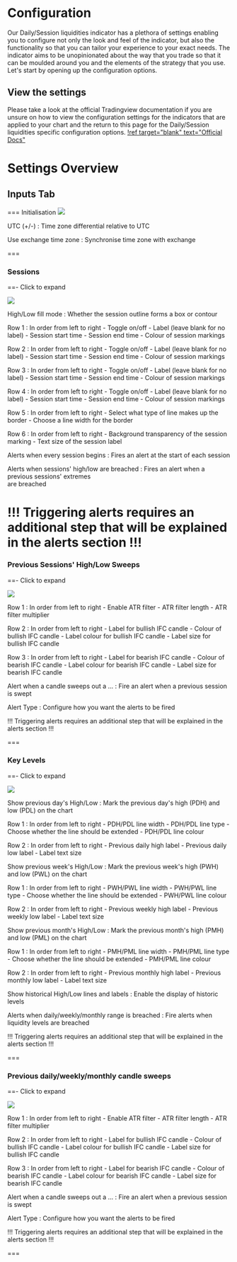 # Configuration

Our Daily/Session liquidities indicator has a plethora of settings enabling you to configure not only the look and feel of the indicator, but also the functionality so that you can tailor your experience to your exact needs. The indicator aims to be unopinionated about the way that you trade so that it can be moulded around you and the elements of the strategy that you use. Let's start by opening up the configuration options.
## View the settings
Please take a look at the official Tradingview documentation if you are unsure on how to view the configuration settings for the indicators that are applied to your chart and the return to this page for the Daily/Session liquidities specific configuration options.
[!ref target="blank" text="Official Docs"](https://shorturl.at/isyY6)
# Settings Overview
## Inputs Tab

=== Initialisation
![](/assets/img/alba-docs-daily-inputs-1-timezone.png)

UTC (+/-)
:   Time zone differential relative to UTC

Use exchange time zone <!-- TODO Quan label -->
:   Synchronise time zone with exchange


===

### Sessions

==- Click to expand 

![](/assets/img/alba-docs-daily-inputs-2-sessions-mh.png)

High/Low fill mode <!-- TODO Quan label -->
:   Whether the session outline forms a box or contour

Row 1
:   In order from left to right
    - Toggle on/off
    - Label (leave blank for no label)
    - Session start time
    - Session end time
    - Colour of session markings

Row 2
:   In order from left to right
    - Toggle on/off
    - Label (leave blank for no label)
    - Session start time
    - Session end time
    - Colour of session markings

Row 3
:   In order from left to right
    - Toggle on/off
    - Label (leave blank for no label)
    - Session start time
    - Session end time
    - Colour of session markings

Row 4
:   In order from left to right
    - Toggle on/off
    - Label (leave blank for no label)
    - Session start time
    - Session end time
    - Colour of session markings

Row 5
:   In order from left to right
    - Select what type of line makes up the border <!-- TODO Quan label -->
    - Choose a line width for the border

Row 6
:   In order from left to right
    - Background transparency of the session marking
    - Text size of the session label

Alerts when every session begins <!-- TODO Quan label -->
:   Fires an alert at the start of each session

Alerts when sessions' high/low are breached <!-- TODO Quan label -->
:   Fires an alert when a previous sessions' extremes <br /> are breached

!!!
Triggering alerts requires an additional step that will be explained in the alerts section 
!!!
===

### Previous Sessions' High/Low Sweeps

==- Click to expand 

![](/assets/img/alba-docs-daily-inputs-3-prev-hi-low-mh.png)

Row 1
:   In order from left to right
    - Enable ATR filter
    - ATR filter length
    - ATR filter multiplier

Row 2
:   In order from left to right
    - Label for bullish IFC candle
    - Colour of bullish IFC candle
    - Label colour for bullish IFC candle
    - Label size for bullish IFC candle

Row 3
:   In order from left to right
    - Label for bearish IFC candle
    - Colour of bearish IFC candle
    - Label colour for bearish IFC candle
    - Label size for bearish IFC candle

Alert when a candle sweeps out a ...
:   Fire an alert when a previous session is swept

Alert Type
:   Configure how you want the alerts to be fired

!!!
Triggering alerts requires an additional step that will be explained in the alerts section 
!!!

===
### Key Levels
==- Click to expand 

![](/assets/img/alba-docs-daily-inputs-4-key-levels-mh.png)

Show previous day's High/Low
:   Mark the previous day's high (PDH) and low (PDL) on the chart

Row 1
:   In order from left to right
    - PDH/PDL line width
    - PDH/PDL line type
    - Choose whether the line should be extended
    - PDH/PDL line colour

Row 2
:   In order from left to right
    - Previous daily high label
    - Previous daily low label
    - Label text size

Show previous week's High/Low
:   Mark the previous week's high (PWH) and low (PWL) on the chart

Row 1
:   In order from left to right
    - PWH/PWL line width
    - PWH/PWL line type
    - Choose whether the line should be extended
    - PWH/PWL line colour

Row 2
:   In order from left to right
    - Previous weekly high label
    - Previous weekly low label
    - Label text size

Show previous month's High/Low
:   Mark the previous month's high (PMH) and low (PML) on the chart

Row 1
:   In order from left to right
    - PMH/PML line width
    - PMH/PML line type
    - Choose whether the line should be extended
    - PMH/PML line colour

Row 2
:   In order from left to right
    - Previous monthly high label
    - Previous monthly low label
    - Label text size


Show historical High/Low lines and labels
:   Enable the display of historic levels

Alerts when daily/weekly/monthly range is breached
:   Fire alerts when liquidity levels are breached

!!!
Triggering alerts requires an additional step that will be explained in the alerts section 
!!!

===

### Previous daily/weekly/monthly candle sweeps
==- Click to expand 

![](/assets/img/alba-docs-daily-inputs-4-key-levels-mh.png)

Row 1
:   In order from left to right
    - Enable ATR filter
    - ATR filter length
    - ATR filter multiplier

Row 2
:   In order from left to right
    - Label for bullish IFC candle
    - Colour of bullish IFC candle
    - Label colour for bullish IFC candle
    - Label size for bullish IFC candle

Row 3
:   In order from left to right
    - Label for bearish IFC candle
    - Colour of bearish IFC candle
    - Label colour for bearish IFC candle
    - Label size for bearish IFC candle

Alert when a candle sweeps out a ...
:   Fire an alert when a previous session is swept

Alert Type
:   Configure how you want the alerts to be fired

!!!
Triggering alerts requires an additional step that will be explained in the alerts section 
!!!

===
